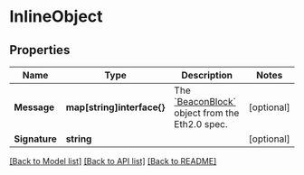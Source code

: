 # InlineObject

## Properties

Name | Type | Description | Notes
------------ | ------------- | ------------- | -------------
**Message** | **map[string]interface{}** | The [&#x60;BeaconBlock&#x60;](https://github.com/ethereum/eth2.0-specs/blob/v0.12.2/specs/phase0/beacon-chain.md#beaconblock) object from the Eth2.0 spec. | [optional] 
**Signature** | **string** |  | [optional] 

[[Back to Model list]](../README.md#documentation-for-models) [[Back to API list]](../README.md#documentation-for-api-endpoints) [[Back to README]](../README.md)


